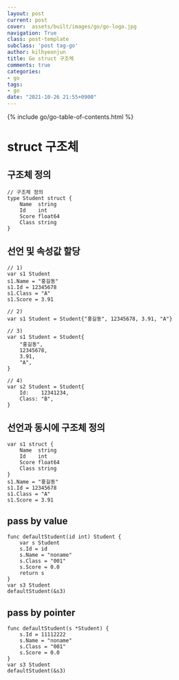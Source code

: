 ```yaml
---
layout: post
current: post
cover:  assets/built/images/go/go-logo.jpg
navigation: True
class: post-template
subclass: 'post tag-go'
author: kilhyeonjun
title: Go struct 구조체
comments: true
categories:
- go
tags:
- go
date: "2021-10-26 21:55+0900"
---
```

{% include go/go-table-of-contents.html %}


# struct 구조체

## 구조체 정의
~~~golang
// 구조체 정의
type Student struct {
    Name  string
 	Id    int
 	Score float64
 	Class string
}
~~~

## 선언 및 속성값 할당
~~~golang
// 1)
var s1 Student
s1.Name = "홍길동"
s1.Id = 12345678
s1.Class = "A"
s1.Score = 3.91

// 2)
var s1 Student = Student{"홍길동", 12345678, 3.91, "A"}

// 3)
var s1 Student = Student{
	"홍길동",
	12345678,
	3.91,
	"A",
}

// 4)
var s2 Student = Student{
	Id:    12341234,
	Class: "B",
}
~~~

## 선언과 동시에 구조체 정의
~~~golang
var s1 struct {
	Name  string
	Id    int
	Score float64
	Class string
}
s1.Name = "홍길동"
s1.Id = 12345678
s1.Class = "A"
s1.Score = 3.91
~~~

## pass by value
~~~golang
func defaultStudent(id int) Student {
 	var s Student
 	s.Id = id
 	s.Name = "noname"
 	s.Class = "001"
 	s.Score = 0.0
 	return s
}	
var s3 Student
defaultStudent(&s3)
~~~

## pass by pointer
~~~golang
func defaultStudent(s *Student) {
 	s.Id = 11112222
 	s.Name = "noname"
 	s.Class = "001"
    s.Score = 0.0
}
var s3 Student
defaultStudent(&s3)
~~~